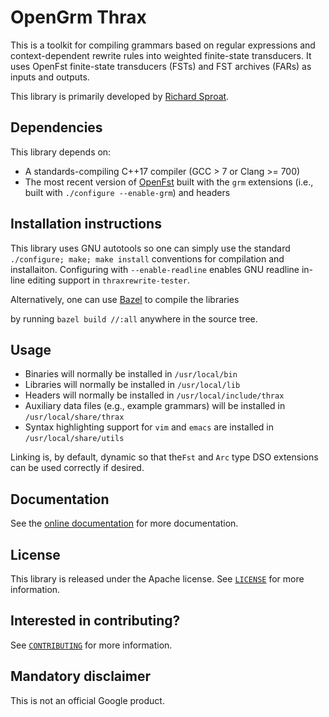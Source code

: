 # OpenGrm Thrax

This is a toolkit for compiling grammars based on regular expressions and
context-dependent rewrite rules into weighted finite-state transducers. It uses
OpenFst finite-state transducers (FSTs) and FST archives (FARs) as inputs and
outputs.

This library is primarily developed by [Richard Sproat](mailto:rws@google.com).

## Dependencies

This library depends on:

*   A standards-compiling C++17 compiler (GCC \> 7 or Clang \>= 700)
*   The most recent version of [OpenFst](http://openfst.org) built with the
    `grm` extensions (i.e., built with `./configure --enable-grm`) and headers

## Installation instructions

This library uses GNU autotools so one can simply use the standard `./configure;
make; make install` conventions for compilation and installaiton. Configuring
with `--enable-readline` enables GNU readline in-line editing support in
`thraxrewrite-tester`.

Alternatively, one can use [Bazel](https://bazel.build) to compile the libraries

by running `bazel build //:all` anywhere in the source tree.

## Usage

*   Binaries will normally be installed in `/usr/local/bin`
*   Libraries will normally be installed in `/usr/local/lib`
*   Headers will normally be installed in `/usr/local/include/thrax`
*   Auxiliary data files (e.g., example grammars) will be installed in
    `/usr/local/share/thrax`
*   Syntax highlighting support for `vim` and `emacs` are installed in
    `/usr/local/share/utils`

Linking is, by default, dynamic so that the`Fst` and `Arc` type DSO extensions
can be used correctly if desired.

## Documentation

See the [online documentation](https://thrax.opengrm.org) for more
documentation.

## License

This library is released under the Apache license. See [`LICENSE`](LICENSE) for
more information.

## Interested in contributing?

See [`CONTRIBUTING`](CONTRIBUTING) for more information.

## Mandatory disclaimer

This is not an official Google product.
